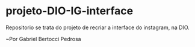 # projeto-DIO-IG-interface
Repositorio se trata do projeto de recriar a interface do instagram, na DIO.

~Por Gabriel Bertocci Pedrosa
